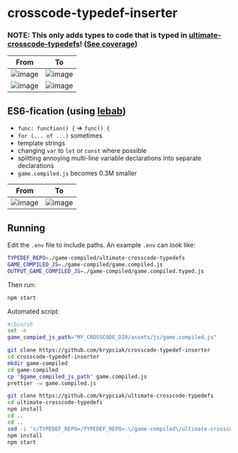 # crosscode-typedef-inserter

### NOTE: This only adds types to code that is typed in [ultimate-crosscode-typedefs](https://github.com/krypciak/ultimate-crosscode-typedefs)! ([See coverage](https://github.com/krypciak/crosscode-typedef-percentage))

| From | To |
| ------| --------- |
| ![image](https://github.com/user-attachments/assets/e2bfa48c-6377-49c9-9ae7-3490f76c64e0) | ![image](https://github.com/user-attachments/assets/a3ec0e40-17cc-42e8-9901-0ba493d35a1f) |
| ![image](https://github.com/user-attachments/assets/f47a0dca-50c9-4612-8a2f-2a46440b9e97) | ![image](https://github.com/user-attachments/assets/e34ebc49-d3cf-4b25-826c-b56b9bf66f7f) |

## ES6-fication (using [lebab](https://github.com/lebab/lebab))
- `func: function() {` => `func() {`
- `for (... of ...)` sometimes
- template strings
- changing `var` to `let` or `const` where possible
- splitting annoying multi-line variable declarations into separate declarations
- `game.compiled.js` becomes 0.3M smaller

| From | To |
| ------| --------- |
| ![image](https://github.com/user-attachments/assets/278962be-e825-4a32-9b80-3e175fd3320c) | ![image](https://github.com/user-attachments/assets/87931fbb-4a33-46e6-9840-34ae55b4bf1a) |

## Running

Edit the `.env` file to include paths. An example `.env` can look like:  
```bash
TYPEDEF_REPO=./game-compiled/ultimate-crosscode-typedefs
GAME_COMPILED_JS=./game-compiled/game.compiled.js
OUTPUT_GAME_COMPILED_JS=./game-compiled/game.compiled.typed.js
```

Then run:  

```bash
npm start
```

Automated script:
```bash
#/bin/sh
set -e
game_compied_js_path="MY_CROSSCODE_DIR/assets/js/game.compiled.js"

git clone https://github.com/krypciak/crosscode-typedef-inserter
cd crosscode-typedef-inserter
mkdir game-compiled
cd game-compiled
cp "$game_compiled_js_path" game.compiled.js
prettier -w game.compiled.js

git clone https://github.com/krypciak/ultimate-crosscode-typedefs
cd ultimate-crosscode-typedefs
npm install
cd ..
cd ..
sed -i 's/TYPEDEF_REPO=/TYPEDEF_REPO=.\/game-compiled\/ultimate-crosscode-typedefs/g' .env
npm install
npm start
```
